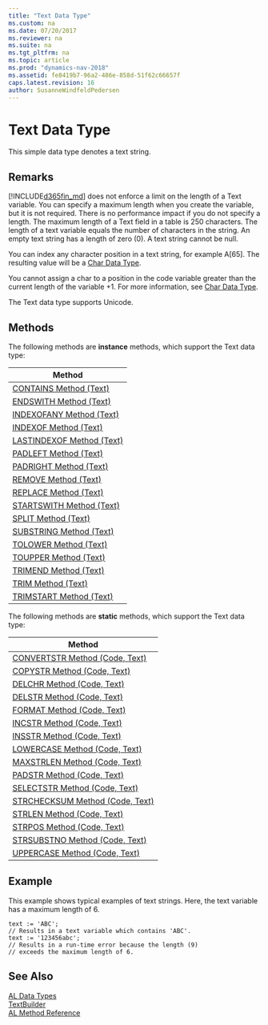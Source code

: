 ```yaml
---
title: "Text Data Type"
ms.custom: na
ms.date: 07/20/2017
ms.reviewer: na
ms.suite: na
ms.tgt_pltfrm: na
ms.topic: article
ms.prod: "dynamics-nav-2018"
ms.assetid: fe8419b7-96a2-486e-858d-51f62c66657f
caps.latest.revision: 16
author: SusanneWindfeldPedersen
---
```

# Text Data Type
This simple data type denotes a text string.  
  
## Remarks  
 [!INCLUDE[d365fin_md](../includes/d365fin_md.md)] does not enforce a limit on the length of a Text variable. You can specify a maximum length when you create the variable, but it is not required. There is no performance impact if you do not specify a length. The maximum length of a Text field in a table is 250 characters. The length of a text variable equals the number of characters in the string. An empty text string has a length of zero (0). A text string cannot be null.  
  
 You can index any character position in a text string, for example A[65]. The resulting value will be a [Char Data Type](devenv-char-data-type.md).  
  
 You cannot assign a char to a position in the code variable greater than the current length of the variable +1. For more information, see [Char Data Type](devenv-char-data-type.md).  
  
 The Text data type supports Unicode.  

## Methods
  
The following methods are **instance** methods, which support the Text data type:  

|Method      |
|------------|
|[CONTAINS Method (Text)](../methods/devenv-contains-method-text.md)|
|[ENDSWITH Method (Text)](../methods/devenv-endswith-method-text.md)|
|[INDEXOFANY Method (Text)](../methods/devenv-indexofany-method-text.md)|
|[INDEXOF Method (Text)](../methods/devenv-indexof-method-text.md)|
|[LASTINDEXOF Method (Text)](../methods/devenv-lastindexof-method-text.md)|
|[PADLEFT Method (Text)](../methods/devenv-padleft-method-text.md)|
|[PADRIGHT Method (Text)](../methods/devenv-padright-method-text.md)|
|[REMOVE Method (Text)](../methods/devenv-remove-method-text.md)|
|[REPLACE Method (Text)](../methods/devenv-replace-method-text.md)|
|[STARTSWITH Method (Text)](../methods/devenv-startswith-method-text.md)|
|[SPLIT Method (Text)](../methods/devenv-split-method-text.md)|
|[SUBSTRING Method (Text)](../methods/devenv-substring-method-text.md)|
|[TOLOWER Method (Text)](../methods/devenv-tolower-method-text.md)|
|[TOUPPER Method (Text)](../methods/devenv-toupper-method-text.md)|
|[TRIMEND Method (Text)](../methods/devenv-trimend-method-text.md)|
|[TRIM Method (Text)](../methods/devenv-trim-method-text.md)|
|[TRIMSTART Method (Text)](../methods/devenv-trimstart-method-text.md)|

The following methods are **static** methods, which support the Text data type:

|Method      | 
|------------|
|[CONVERTSTR Method (Code, Text)](../methods/devenv-convertstr-method-code-text.md)|
|[COPYSTR Method (Code, Text)](../methods/devenv-copystr-method-code-text.md)|
|[DELCHR Method (Code, Text)](../methods/devenv-delchr-method-code-text.md)|
|[DELSTR Method (Code, Text)](../methods/devenv-delstr-method-code-text.md)| 
|[FORMAT Method (Code, Text)](../methods/devenv-format-method-code-text.md)|
|[INCSTR Method (Code, Text)](../methods/devenv-incstr-method-code-text.md)|
|[INSSTR Method (Code, Text)](../methods/devenv-insstr-method-code-text.md)|
|[LOWERCASE Method (Code, Text)](../methods/devenv-lowercase-method-code-text.md)|
|[MAXSTRLEN Method (Code, Text)](../methods/devenv-maxstrlen-method-code-text.md)|
|[PADSTR Method (Code, Text)](../methods/devenv-padstr-method-code-text.md)|
|[SELECTSTR Method (Code, Text)](../methods/devenv-selectstr-method-code-text.md)|
|[STRCHECKSUM Method (Code, Text)](../methods/devenv-strchecksum-method-code-text.md)|
|[STRLEN Method (Code, Text)](../methods/devenv-strlen-method-code-text.md)|
|[STRPOS Method (Code, Text)](../methods/devenv-strpos-method-code-text.md)|
|[STRSUBSTNO Method (Code, Text)](../methods/devenv-strsubstno-method-code-text.md)|
|[UPPERCASE Method (Code, Text)](../methods/devenv-uppercase-method-code-text.md)|

## Example  
 This example shows typical examples of text strings. Here, the text variable has a maximum length of 6.  
  
```  
text := 'ABC';  
// Results in a text variable which contains 'ABC'.  
text := '123456abc';  
// Results in a run-time error because the length (9)  
// exceeds the maximum length of 6.  
```  
  
## See Also  
[AL Data Types](devenv-al-data-types.md)  
[TextBuilder](../api/textbuilder-class.md)  
[AL Method Reference](../methods/devenv-al-method-reference.md)  